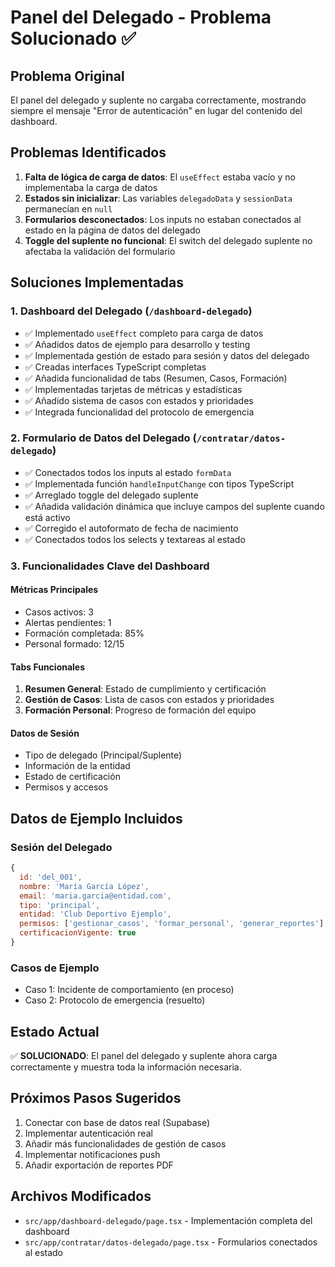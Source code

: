 # Panel del Delegado - Problema Solucionado ✅

## Problema Original
El panel del delegado y suplente no cargaba correctamente, mostrando siempre el mensaje "Error de autenticación" en lugar del contenido del dashboard.

## Problemas Identificados

1. **Falta de lógica de carga de datos**: El `useEffect` estaba vacío y no implementaba la carga de datos
2. **Estados sin inicializar**: Las variables `delegadoData` y `sessionData` permanecían en `null`
3. **Formularios desconectados**: Los inputs no estaban conectados al estado en la página de datos del delegado
4. **Toggle del suplente no funcional**: El switch del delegado suplente no afectaba la validación del formulario

## Soluciones Implementadas

### 1. Dashboard del Delegado (`/dashboard-delegado`)
- ✅ Implementado `useEffect` completo para carga de datos
- ✅ Añadidos datos de ejemplo para desarrollo y testing
- ✅ Implementada gestión de estado para sesión y datos del delegado
- ✅ Creadas interfaces TypeScript completas
- ✅ Añadida funcionalidad de tabs (Resumen, Casos, Formación)
- ✅ Implementadas tarjetas de métricas y estadísticas
- ✅ Añadido sistema de casos con estados y prioridades
- ✅ Integrada funcionalidad del protocolo de emergencia

### 2. Formulario de Datos del Delegado (`/contratar/datos-delegado`)
- ✅ Conectados todos los inputs al estado `formData`
- ✅ Implementada función `handleInputChange` con tipos TypeScript
- ✅ Arreglado toggle del delegado suplente
- ✅ Añadida validación dinámica que incluye campos del suplente cuando está activo
- ✅ Corregido el autoformato de fecha de nacimiento
- ✅ Conectados todos los selects y textareas al estado

### 3. Funcionalidades Clave del Dashboard

#### Métricas Principales
- Casos activos: 3
- Alertas pendientes: 1
- Formación completada: 85%
- Personal formado: 12/15

#### Tabs Funcionales
1. **Resumen General**: Estado de cumplimiento y certificación
2. **Gestión de Casos**: Lista de casos con estados y prioridades
3. **Formación Personal**: Progreso de formación del equipo

#### Datos de Sesión
- Tipo de delegado (Principal/Suplente)
- Información de la entidad
- Estado de certificación
- Permisos y accesos

## Datos de Ejemplo Incluidos

### Sesión del Delegado
```javascript
{
  id: 'del_001',
  nombre: 'María García López',
  email: 'maria.garcia@entidad.com',
  tipo: 'principal',
  entidad: 'Club Deportivo Ejemplo',
  permisos: ['gestionar_casos', 'formar_personal', 'generar_reportes'],
  certificacionVigente: true
}
```

### Casos de Ejemplo
- Caso 1: Incidente de comportamiento (en proceso)
- Caso 2: Protocolo de emergencia (resuelto)

## Estado Actual
✅ **SOLUCIONADO**: El panel del delegado y suplente ahora carga correctamente y muestra toda la información necesaria.

## Próximos Pasos Sugeridos
1. Conectar con base de datos real (Supabase)
2. Implementar autenticación real
3. Añadir más funcionalidades de gestión de casos
4. Implementar notificaciones push
5. Añadir exportación de reportes PDF

## Archivos Modificados
- `src/app/dashboard-delegado/page.tsx` - Implementación completa del dashboard
- `src/app/contratar/datos-delegado/page.tsx` - Formularios conectados al estado
